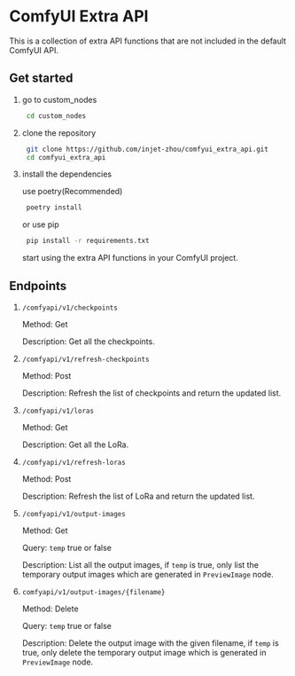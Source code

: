 # ComfyUI Extra API

This is a collection of extra API functions that are not included in the default ComfyUI API.

## Get started
1. go to custom_nodes
   ```bash
    cd custom_nodes
   ```
2. clone the repository
   ```bash
    git clone https://github.com/injet-zhou/comfyui_extra_api.git
    cd comfyui_extra_api
   ```
3. install the dependencies
   
   use poetry(Recommended)
   ```bash
    poetry install
   ```
    or use pip
   ```bash
    pip install -r requirements.txt
   ```
   start using the extra API functions in your ComfyUI project.

## Endpoints
1. `/comfyapi/v1/checkpoints`

   Method: Get

   Description: Get all the checkpoints.

2. `/comfyapi/v1/refresh-checkpoints`

    Method: Post

    Description: Refresh the list of checkpoints and return the updated list.

3. `/comfyapi/v1/loras`

   Method: Get

   Description: Get all the LoRa.

4. `/comfyapi/v1/refresh-loras`

    Method: Post

    Description: Refresh the list of LoRa and return the updated list.

5. `/comfyapi/v1/output-images`

    Method: Get

    Query: `temp`  true or false

    Description: List all the output images, if `temp` is true, only list the temporary output images which are generated in `PreviewImage` node.

6. `comfyapi/v1/output-images/{filename}`

    Method: Delete

    Query: `temp`  true or false

    Description: Delete the output image with the given filename, if `temp` is true, only delete the temporary output image which is generated in `PreviewImage` node.
